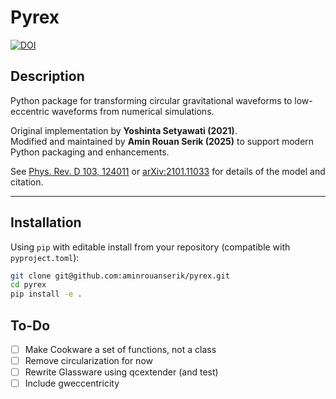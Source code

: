 # Pyrex

[![DOI](https://zenodo.org/badge/246883158.svg)](https://zenodo.org/badge/latestdoi/246883158)

## Description
Python package for transforming circular gravitational waveforms to low-eccentric waveforms from numerical simulations.

Original implementation by **Yoshinta Setyawati (2021)**.  
Modified and maintained by **Amin Rouan Serik (2025)** to support modern Python packaging and enhancements.

See [Phys. Rev. D 103, 124011](https://doi.org/10.1103/PhysRevD.103.124011) or [arXiv:2101.11033](https://arxiv.org/abs/2101.11033) for details of the model and citation.

---

## Installation

Using `pip` with editable install from your repository (compatible with `pyproject.toml`):

```bash
git clone git@github.com:aminrouanserik/pyrex.git
cd pyrex
pip install -e .
```

## To-Do
- [ ] Make Cookware a set of functions, not a class
- [ ] Remove circularization for now
- [ ] Rewrite Glassware using qcextender (and test)
- [ ] Include gweccentricity